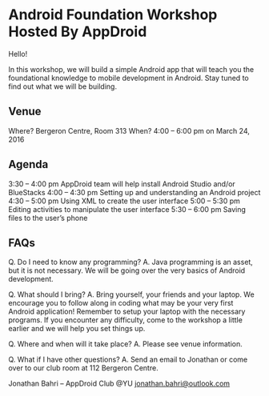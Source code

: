 # Android Foundation Workshop Hosted By AppDroid
Hello!
 
In this workshop, we will build a simple Android app that will teach you the foundational knowledge to mobile development in Android. Stay tuned to find out what we will be building.

## Venue
Where?   Bergeron Centre, Room 313
When?    4:00 – 6:00 pm on March 24, 2016

## Agenda
3:30 – 4:00 pm   AppDroid team will help install Android Studio and/or BlueStacks
4:00 – 4:30 pm   Setting up and understanding an Android project
4:30 – 5:00 pm   Using XML to create the user interface
5:00 – 5:30 pm   Editing activities to manipulate the user interface
5:30 – 6:00 pm   Saving files to the user’s phone

## FAQs
Q.  Do I need to know any programming?
A.  Java programming is an asset, but it is not necessary. We will be going over the very basics of Android development.

Q.  What should I bring?
A.  Bring yourself, your friends and your laptop. We encourage you to follow along in coding what may be your very first Android application! Remember to setup your laptop with the necessary programs. If you encounter any difficulty, come to the workshop a little earlier and we will help you set things up.

Q.  Where and when will it take place?
A.  Please see venue information.

Q.  What if I have other questions?
A.  Send an email to Jonathan or come over to our club room at 112 Bergeron Centre.

Jonathan Bahri – AppDroid Club @YU
jonathan.bahri@outlook.com
